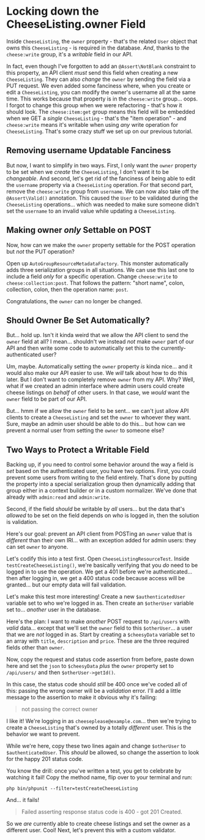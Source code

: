 # Locking down the CheeseListing.owner Field

Inside `CheeseListing`, the `owner` property - that's the related `User` object
that owns this `CheeseListing` - is required in the database. *And*, thanks to
the `cheese:write` group, it's a *writable* field in our API.

In fact, even though I've forgotten to add an `@Assert\NotBlank` constraint to
this property, an API client *must* send this field when creating a new
`CheeseListing`. They can also *change* the `owner` by sending the field via a
PUT request. We even added some fanciness where, when you create or edit a
`CheeseListing`, you can modify the owner's username all at the same time.
This works because that property is in the `cheese:write` group... oops. I forgot
to change this group when we were refactoring - that's how it should look.
The `cheese:item:get` group means this field will be embedded when we GET
a *single* `CheeseListing` - that's the "item operation" - and `cheese:write`
means it's writable when using *any* write operation for `CheeseListing`. That's
some crazy stuff we set up on our previous tutorial.

## Removing username Updatable Fanciness

But now, I want to simplify in two ways. First, I only want the `owner` property
to be set when we *create* the `CheeseListing`, I don't want it to be
*changeable*. And second, let's get rid of the fanciness of being able to edit the
`username` property via a `CheeseListing` operation. For that second part, remove
the `cheese:write` group from `username`. We can now also take off the
`@Assert\Valid()` annotation. This caused the `User` to be validated during
the `CheeseListing` operations... which was needed to make sure someone didn't
set the `username` to an invalid value while updating a `CheeseListing`.

## Making owner *only* Settable on POST

Now, how can we make the `owner` property settable for the POST operation but
*not* the PUT operation?

Open up `AutoGroupResourceMetadataFactory`. This monster automatically adds three
serialization groups in all situations. We can use this last one to include a field
*only* for a specific operation. Change `cheese:write` to `cheese:collection:post`.
That follows the pattern: "short name", colon, collection, colon, then the operation
name: `post`.

Congratulations, the `owner` can no longer be changed.

## Should Owner Be Set Automatically?

But... hold up. Isn't it kinda weird that we allow the API client to send the
`owner` field at all? I mean... shouldn't we instead *not* make `owner` part of
our API and then write some code to automatically set this to the
currently-authenticated user?

Um, maybe. Automatically setting the `owner` property *is* kinda nice... and
it would also make our API easier to use. We *will* talk about how to do this
later. But I don't want to completely remove `owner` from my API. Why? Well,
what if we created an admin interface where admin users could create cheese
listings on *behalf* of other users. In that case, we *would* want the `owner`
field to be part of our API.

But... hmm if we allow the `owner` field to be sent... we can't just allow
API clients to create a `CheeseListing` and set the `owner` to whoever they want.
Sure, maybe an admin user should be able to do this... but how can we prevent a
normal user from setting the `owner` to someone else?

## Two Ways to Protect a Writable Field

Backing up, if you need to control some behavior around the way a field is *set*
based on the authenticated user, you have two options. First, you could prevent some
users from writing to the field entirely. That's done by putting the property
into a special serialization group then dynamically adding that group either
in a context builder or in a custom normalizer. We've done that already with
`admin:read` and `admin:write`.

Second, if the field *should* be writable by *all* users... but the data that's
*allowed* to be set on the field depends on *who* is logged in, then the solution
is validation.

Here's our goal: prevent an API client from POSTing an `owner` value that
is *different* than their own IRI... with an exception added for admin users:
they can set `owner` to anyone.

Let's codify this into a test first. Open `CheeseListingResourceTest`. Inside
`testCreateCheeseListing()`, we're basically verifying that you *do* need to be
logged in to use the operation. We get a 401 before we're authenticated... then
after logging in, we get a 400 status code because access will be granted... but
our empty data will fail validation.

Let's make this test more interesting! Create a new `$authenticatedUser`
variable set to who we're logged in as. Then create an `$otherUser` variable
set to... *another* user in the database.

Here's the plan: I want to make *another* POST request to `/api/users` with *valid*
data... except that we'll set the `owner` field to this `$otherUser`... a user
that we are *not* logged in as. Start by creating a `$cheesyData` variable set to
an array with `title`, `description` and `price`. These are the three required
fields other than `owner`.

Now, copy the request and status code assertion from before, paste down here and
set the `json` to `$cheesyData` *plus* the `owner` property set to `/api/users/`
and then `$otherUser->getId()`.

In this case, the status code should *still* be 400 once we've coded all of this:
passing the wrong owner will be a *validation* error. I'll add a little message
to the assertion to make it obvious why it's failing:

> not passing the correct owner

I like it! We're logging in as `cheeseplease@example.com`... then we're trying to
create a `CheeseListing` that's owned by a totally *different* user. This is the
behavior we want to prevent.

While we're here, copy these two lines again and change `$otherUser` to
`$authenticatedUser`. This *should* be allowed, so change the assertion to look
for the happy 201 status code.

You know the drill: once you've written a test, you get to celebrate by watching
it fail! Copy the method name, flip over to your terminal and run:

```terminal
php bin/phpunit --filter=testCreateCheeseListing
```

And... it fails!

> Failed asserting response status code is 400 - got 201 Created.

So we *are* currently able to create cheese listings and set the owner as a different
user. Cool! Next, let's prevent this with a custom validator.
